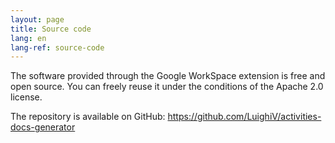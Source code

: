 ```yaml
---
layout: page
title: Source code
lang: en
lang-ref: source-code
---
```


The software provided through the Google WorkSpace extension is
free and open source. You can freely reuse it under the conditions
of the Apache 2.0 license.

The repository is available on GitHub:
<https://github.com/LuighiV/activities-docs-generator>
